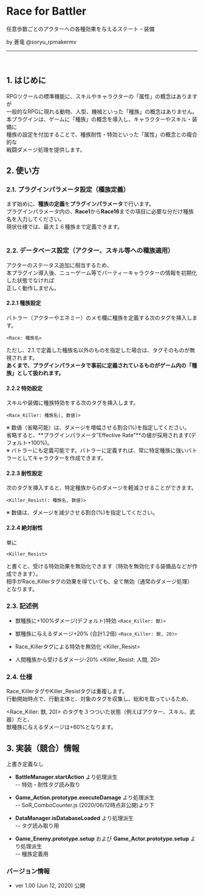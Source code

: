 # Race for Battler
任意歩数ごとのアクターへの各種効果を与えるステート・装備

by 蒼竜 @soryu_rpmakermv

-------------------------------------------------

<br>

## 1. はじめに
RPGツクールの標準機能に、スキルやキャラクターの「属性」の概念はありますが<br>
一般的なRPGに現れる動物、人型、機械といった「種族」の概念はありません。<br>
本プラグインは、ゲームに「種族」の概念を導入し、キャラクターやスキル・装備に<br>
種族の設定を付加することで、種族耐性・特効といった「属性」の概念との複合的な<br>
戦闘ダメージ処理を提供します。<br>



## 2. 使い方
### 2.1. プラグインパラメータ設定（種族定義）

まず始めに、**種族の定義**を**プラグインパラメータ**で行います。<br>
プラグインパラメータ内の、**Race1**から**Race16**までの項目に必要な分だけ種族名を入力してください。<br>
現状仕様では、最大１６種族まで定義できます。<br><br>






### 2.2. データベース設定（アクター、スキル等への種族適用）
アクターのステータス追加に相当するため、<br>
本プラグイン導入後、ニューゲーム等でパーティーキャラクターの情報を初期化した状態でなければ<br>
正しく動作しません。

#### 2.2.1 種族設定

バトラー（アクターやエネミー）のメモ欄に種族を定義する次のタグを挿入します。
 
 ```<Race: 種族名>```<br>
 
 ただし、2.1.で定義した種族名以外のものを指定した場合は、タグそのものが無視されます。<br>
 **あくまで、プラグインパラメータで事前に定義されているものがゲーム内の「種族」として扱われます。**
 
#### 2.2.2 特効設定


スキルや装備に種族特効をする次のタグを挿入します。

```<Race_Killer: 種族名(, 数値)>```<br>
 
※ 数値（省略可能）は、ダメージを増幅させる割合(%)を指定してください。<br>
   省略すると、**プラグインパラメータ"Effective Rate"**の値が採用されます(デフォルト+100%)。<br>
※ バトラーにも定義可能です。バトラーに定義すれば、常に特定種族に強いバトラーとしてキャラクターを作成できます。<br>

#### 2.2.3 耐性設定

次のタグを挿入すると、特定種族からのダメージを軽減させることができます。<br>

```<Killer_Resist(: 種族名, 数値)>```<br>

※ 数値は、ダメージを減少させる割合(%)を指定してください。<br>

#### 2.2.4 絶対耐性
単に

```<Killer_Resist>```

と書くと、受ける特効効果を無効化できます（特効を無効化する装備品などが作成できます）。<br>
相手がRace_Killerタグの効果を得ていても、全て無効（通常のダメージ処理）となります。


### 2.3. 記述例

- 獣種族に+100%ダメージ(デフォルト)特効
```<Race_Killer: 獣)>```<br>

- 獣種族に与えるダメージ+20% (合計1.2倍)
```<Race_Killer: 獣, 20)>```<br>


- Race_Killerタグによる特効を無効化
<Killer_Resist>

- 人間種族から受けるダメージ-20%
<Killer_Resist: 人間, 20>


### 2.4. 仕様

Race_KillerタグやKiller_Resistタグは重複します。<br>
行動開始時点で、行動主体と、対象のタグを収集し、総和を取っているため、<br>

<Race_Killer: 獣, 20)> のタグを３つついた状態（例えばアクター、スキル、武器）だと、<br>
獣種族に与えるダメージは+60%となります。

## 3. 実装（競合）情報<br>
上書き定義なし<br>

- **BattleManager.startAction** より処理派生<br>
-- 特効・耐性タグ読み取り<br>

- **Game_Action.prototype.executeDamage** より処理派生<br>
-- SoR_ComboCounter.js (2020/06/12時点非公開)より下<br>

- **DataManager.isDatabaseLoaded**  より処理派生<br>
-- タグ読み取り用<br>

- **Game_Enemy.prototype.setup** および **Game_Actor.prototype.setup** より処理派生<br>
-- 種族定義用<br>


### バージョン情報
 - ver 1.00  (Jun 12, 2020)   公開
